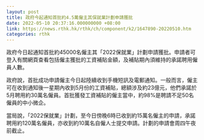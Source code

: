 ```yaml
---
layout: post
title: 政府今起通知首批約4.5萬僱主其保就業計劃申請獲批
date: 2022-05-10 20:37:16.000000000 +08:00
link: https://news.rthk.hk/rthk/ch/component/k2/1647890-20220510.htm
categories: rthk
---
```


政府今日起通知首批約45000名僱主其「2022保就業」計劃申請獲批。申請者可登入有關網頁查看包括僱主獲批的工資補貼金額，及補貼期內須維持的承諾聘用僱員人數。

政府說，首批成功申請僱主今日起陸續收到手機短訊及電郵通知。一般而言，僱主可在收到通知後一星期內收到5月份的工資補貼，總額涉及約23億元，他們承諾於5月聘用約30萬名僱員。首批獲發工資補貼的僱主當中，約98%是聘請不足50名僱員的中小微企。

當局說，「2022保就業」計劃，至今日傍晚6時已收到約15萬名僱主的申請，承諾聘用約120萬名僱員，亦收到約10萬名自僱人士提交申請。計劃的申請會周四午夜前截止。

